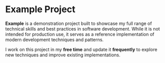 # Example Project 

**Example** is a demonstration project built to showcase my full range of technical skills and best practices in software development. 
While it is not intended for production use, it serves as a reference implementation of modern development techniques and patterns.

I work on this project in my **free time** and update it **frequently** to explore new techniques and improve existing implementations.
